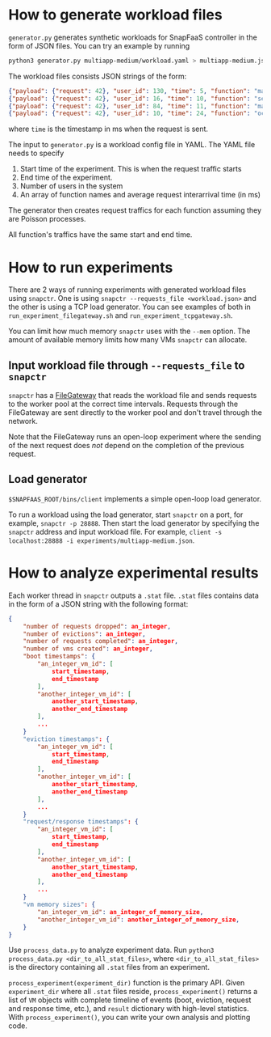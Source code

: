 # How to generate workload files

`generator.py` generates synthetic workloads for SnapFaaS controller in the form of JSON files.
You can try an example by running
```bash
python3 generator.py multiapp-medium/workload.yaml > multiapp-medium.json
```

The workload files consists JSON strings of the form:
```json
{"payload": {"request": 42}, "user_id": 130, "time": 5, "function": "markdown-to-html"}
{"payload": {"request": 42}, "user_id": 16, "time": 10, "function": "sentiment-analysis"}
{"payload": {"request": 42}, "user_id": 84, "time": 11, "function": "markdown-to-html"}
{"payload": {"request": 42}, "user_id": 10, "time": 24, "function": "ocr-img"}
```
where `time` is the timestamp in ms when the request is sent.

The input to `generator.py` is a workload config file in YAML. The YAML file needs to specify
1. Start time of the experiment. This is when the request traffic starts
2. End time of the experiment.
3. Number of users in the system
4. An array of function names and average request interarrival time (in ms)

The generator then creates request traffics for each function assuming they are Poisson processes.

All function's traffics have the same start and end time.

# How to run experiments

There are 2 ways of running experiments with generated workload files using `snapctr`.
One is using `snapctr --requests_file <workload.json>` and the other is using a TCP load generator.
You can see examples of both in `run_experiment_filegateway.sh` and `run_experiment_tcpgateway.sh`.

You can limit how much memory `snapctr` uses with the `--mem` option. The amount of available memory
limits how many VMs `snapctr` can allocate.

## Input workload file through `--requests_file` to `snapctr`

`snapctr` has a [FileGateway](https://github.com/princeton-sns/snapfaas/blob/master/src/gateway.rs#L30)
that reads the workload file and sends requests to the worker pool at the correct
time intervals. Requests through the FileGateway are sent directly to the worker pool and 
don't travel through the network.

Note that the FileGateway runs an open-loop experiment where the sending of the next request
does *not* depend on the completion of the previous request.

## Load generator
`$SNAPFAAS_ROOT/bins/client` implements a simple open-loop load generator. 

To run a workload using the load generator, start `snapctr` on a port, for example, `snapctr -p 28888`.
Then start the load generator by specifying the `snapctr` address and input workload file.
For example, `client -s localhost:28888 -i experiments/multiapp-medium.json`.

# How to analyze experimental results

Each worker thread in `snapctr` outputs a `.stat` file. `.stat` files contains data
in the form of a JSON string with the following format:
```json
{
    "number of requests dropped": an_integer,
    "number of evictions": an_integer,
    "number of requests completed": an_integer,
    "number of vms created": an_integer,
    "boot timestamps": {
        "an_integer_vm_id": [
            start_timestamp,
            end_timestamp
        ],
        "another_integer_vm_id": [
            another_start_timestamp,
            another_end_timestamp
        ],
        ...
    }
    "eviction timestamps": {
        "an_integer_vm_id": [
            start_timestamp,
            end_timestamp
        ],
        "another_integer_vm_id": [
            another_start_timestamp,
            another_end_timestamp
        ],
        ...
    }
    "request/response timestamps": {
        "an_integer_vm_id": [
            start_timestamp,
            end_timestamp
        ],
        "another_integer_vm_id": [
            another_start_timestamp,
            another_end_timestamp
        ],
        ...
    }
    "vm memory sizes": {
        "an_integer_vm_id": an_integer_of_memory_size,
        "another_integer_vm_id": another_integer_of_memory_size,
    }
}
```

Use `process_data.py` to analyze experiment data. Run `python3 process_data.py <dir_to_all_stat_files>`,
where `<dir_to_all_stat_files>` is the directory containing all `.stat` files from an experiment.

`process_experiment(experiment_dir)` function is the primary API. Given `experiment_dir` where all
`.stat` files reside, `process_experiment()` returns a list of `VM` objects with complete timeline
of events (boot, eviction, request and response time, etc.), and `result` dictionary with high-level
statistics. With `process_experiment()`, you can write your own analysis and plotting code.
